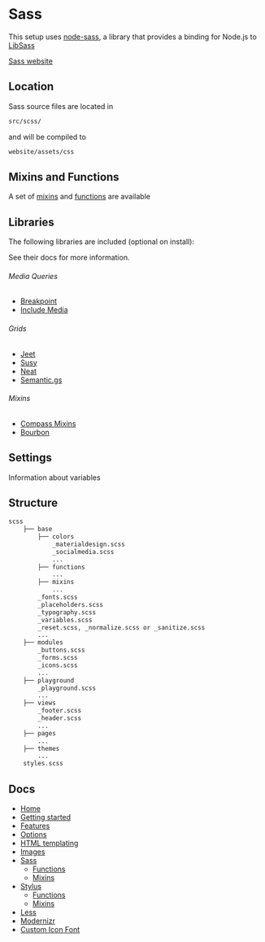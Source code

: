 # Sass

This setup uses [node-sass](https://github.com/sass/node-sass), a library that provides a binding for Node.js to [LibSass](https://github.com/sass/libsass)

[Sass website](http://sass-lang.com/)

## Location

Sass source files are located in

```sh
src/scss/
```

and will be compiled to

```sh
website/assets/css
```

## Mixins and Functions
A set of [mixins](/docs/sass/mixins.md) and [functions](/docs/sass/functions.md) are available

## Libraries
The following libraries are included (optional on install):

See their docs for more information.

###### Media Queries
- [Breakpoint](http://breakpoint-sass.com/)
- [Include Media](https://github.com/Igosuki/compass-mixins)

###### Grids
- [Jeet](http://jeet.gs/)
- [Susy](http://susydocs.oddbird.net/en/latest/)
- [Neat](http://bourbon.io/)
- [Semantic.gs](https://tylertate.github.io/semantic.gs/)

###### Mixins
- [Compass Mixins](https://github.com/Igosuki/compass-mixins)
- [Bourbon](http://bourbon.io/)

## Settings
Information about variables


## Structure
```sh
scss
	├── base
		├── colors
			_materialdesign.scss
			_socialmedia.scss
			...
		├── functions
			...
	 	├── mixins
	 		...
	 	_fonts.scss
	 	_placeholders.scss
	 	_typography.scss
	 	_variables.scss
	 	_reset.scss, _normalize.scss or _sanitize.scss
		...
	├── modules
		_buttons.scss
		_forms.scss
		_icons.scss
		...
	├── playground
		_playground.scss
		...
	├── views
		_footer.scss
		_header.scss
		...
	├── pages
		...
	├── themes
		...
	styles.scss

```



## Docs

- [Home](/README.md)
- [Getting started](/docs/getting-started.md)
- [Features](/docs/features.md)
- [Options](/docs/options.md)
- [HTML templating](/docs/html.md)
- [Images](/docs/images.md)
- [Sass](/docs/sass/sass.md)
	- [Functions](/docs/sass/functions.md)
	- [Mixins](/docs/sass/mixins.md)
- [Stylus](/docs/stylus/stylus.md)
	- [Functions](/docs/stylus/functions.md)
	- [Mixins](/docs/stylus/mixins.md)
- [Less](/docs/less/less.md)
- [Modernizr](/docs/modernizr.md)
- [Custom Icon Font](/docs/custom-icon-font.md)
